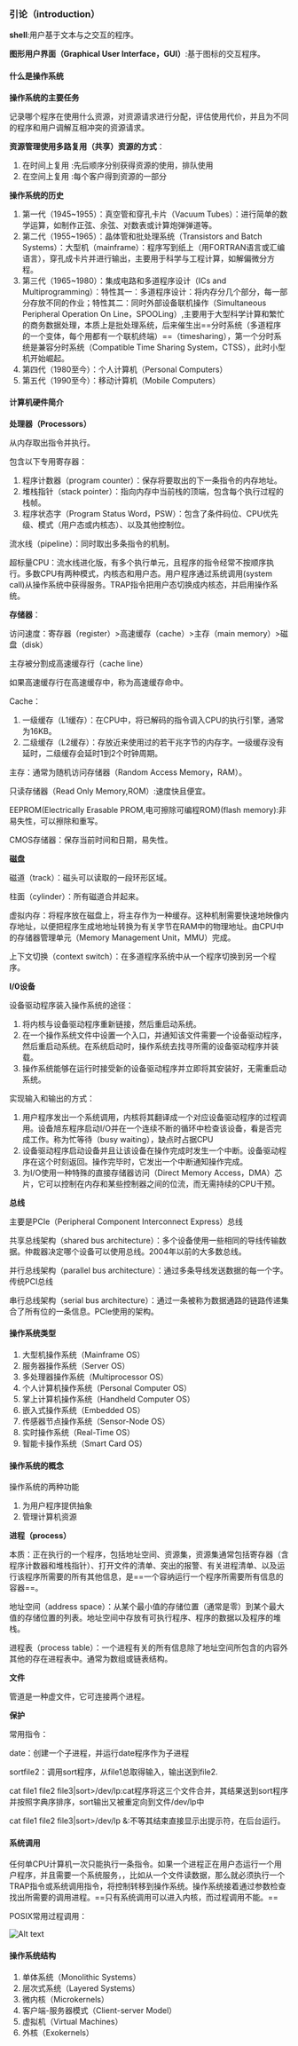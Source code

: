 ### 引论（introduction）


**shell**:用户基于文本与之交互的程序。

**图形用户界面（Graphical User Interface，GUI）**:基于图标的交互程序。


#### 什么是操作系统


**操作系统的主要任务**

记录哪个程序在使用什么资源，对资源请求进行分配，评估使用代价，并且为不同的程序和用户调解互相冲突的资源请求。


**资源管理使用多路复用（共享）资源的方式**：

1. 在时间上复用 :先后顺序分别获得资源的使用，排队使用
2. 在空间上复用 :每个客户得到资源的一部分


**操作系统的历史**

1. 第一代（1945~1955）：真空管和穿孔卡片（Vacuum Tubes）：进行简单的数学运算，如制作正弦、余弦、对数表或计算炮弹弹道等。
2. 第二代（1955~1965）：晶体管和批处理系统（Transistors and Batch Systems）：大型机（mainframe）：程序写到纸上（用FORTRAN语言或汇编语言），穿孔成卡片并进行输出，主要用于科学与工程计算，如解偏微分方程。
3. 第三代（1965~1980）：集成电路和多道程序设计（ICs and Multiprogramming）：特性其一：多道程序设计：将内存分几个部分，每一部分存放不同的作业；特性其二：同时外部设备联机操作（Simultaneous Peripheral Operation On Line，SPOOLing）,主要用于大型科学计算和繁忙的商务数据处理，本质上是批处理系统，后来催生出==分时系统（多道程序的一个变体，每个用都有一个联机终端）==（timesharing），第一个分时系统是兼容分时系统（Compatible Time Sharing System，CTSS），此时小型机开始崛起。
4. 第四代（1980至今）：个人计算机（Personal Computers）
5. 第五代（1990至今）：移动计算机（Mobile Computers）


#### 计算机硬件简介


**处理器（Processors）**

从内存取出指令并执行。

包含以下专用寄存器：
1. 程序计数器（program counter）：保存将要取出的下一条指令的内存地址。
2. 堆栈指针（stack pointer）：指向内存中当前栈的顶端，包含每个执行过程的栈帧。
3. 程序状态字（Program Status Word，PSW）：包含了条件码位、CPU优先级、模式（用户态或内核态）、以及其他控制位。

流水线（pipeline）：同时取出多条指令的机制。

超标量CPU：流水线进化版，有多个执行单元，且程序的指令经常不按顺序执行。多数CPU有两种模式，内核态和用户态。用户程序通过系统调用(system call)从操作系统中获得服务。TRAP指令把用户态切换成内核态，并启用操作系统。


**存储器**：

访问速度：寄存器（register）>高速缓存（cache）>主存（main memory）>磁盘（disk）

主存被分割成高速缓存行（cache line）

如果高速缓存行在高速缓存中，称为高速缓存命中。

Cache：
1. 一级缓存（L1缓存）：在CPU中，将已解码的指令调入CPU的执行引擎，通常为16KB。
2. 二级缓存（L2缓存）：存放近来使用过的若干兆字节的内存字。一级缓存没有延时，二级缓存会延时1到2个时钟周期。

主存：通常为随机访问存储器（Random Access Memory，RAM）。

只读存储器（Read Only Memory,ROM）:速度快且便宜。

EEPROM(Electrically Erasable PROM,电可擦除可编程ROM)(flash memory):非易失性，可以擦除和重写。

CMOS存储器：保存当前时间和日期，易失性。


**磁盘**

磁道（track）：磁头可以读取的一段环形区域。

柱面（cylinder）：所有磁道合并起来。

虚拟内存：将程序放在磁盘上，将主存作为一种缓存。这种机制需要快速地映像内存地址，以便把程序生成地地址转换为有关字节在RAM中的物理地址。由CPU中的存储器管理单元（Memory Management Unit，MMU）完成。

上下文切换（context switch）：在多道程序系统中从一个程序切换到另一个程序。


**I/0设备**

设备驱动程序装入操作系统的途径：
1. 将内核与设备驱动程序重新链接，然后重启动系统。
2. 在一个操作系统文件中设置一个入口，并通知该文件需要一个设备驱动程序，然后重启动系统。在系统启动时，操作系统去找寻所需的设备驱动程序并装载。
3. 操作系统能够在运行时接受新的设备驱动程序并立即将其安装好，无需重启动系统。

实现输入和输出的方式：
1. 用户程序发出一个系统调用，内核将其翻译成一个对应设备驱动程序的过程调用。设备旭东程序启动I/O并在一个连续不断的循环中检查该设备，看是否完成工作。称为忙等待（busy waiting），缺点时占据CPU
2. 设备驱动程序启动设备并且让该设备在操作完成时发生一个中断。设备驱动程序在这个时刻返回。操作完毕时，它发出一个中断通知操作完成。
3. 为I/O使用一种特殊的直接存储器访问（Direct Memory Access，DMA）芯片，它可以控制在内存和某些控制器之间的位流，而无需持续的CPU干预。


**总线**

主要是PCIe（Peripheral Component Interconnect Express）总线

共享总线架构（shared bus architecture）：多个设备使用一些相同的导线传输数据。仲裁器决定哪个设备可以使用总线。2004年以前的大多数总线。

并行总线架构（parallel bus architecture）：通过多条导线发送数据的每一个字。传统PCI总线

串行总线架构（serial bus architecture）：通过一条被称为数据通路的链路传递集合了所有位的一条信息。PCIe使用的架构。


#### 操作系统类型


1. 大型机操作系统（Mainframe OS）
2. 服务器操作系统（Server OS）
3. 多处理器操作系统（Multiprocessor OS）
4. 个人计算机操作系统（Personal Computer OS）
5. 掌上计算机操作系统（Handheld Computer OS）
6. 嵌入式操作系统（Embedded OS）
7. 传感器节点操作系统（Sensor-Node OS）
8. 实时操作系统（Real-Time OS）
9. 智能卡操作系统（Smart Card OS）


#### 操作系统的概念

操作系统的两种功能
1. 为用户程序提供抽象
2. 管理计算机资源

**进程（process）**

本质：正在执行的一个程序，包括地址空间、资源集，资源集通常包括寄存器（含程序计数器和堆栈指针）、打开文件的清单、突出的报警、有关进程清单、以及运行该程序所需要的所有其他信息，是==一个容纳运行一个程序所需要所有信息的容器==。

地址空间（address space）：从某个最小值的存储位置（通常是零）到某个最大值的存储位置的列表。地址空间中存放有可执行程序、程序的数据以及程序的堆栈。

进程表（process table）：一个进程有关的所有信息除了地址空间所包含的内容外其他的存在进程表中。通常为数组或链表结构。


**文件**

管道是一种虚文件，它可连接两个进程。


**保护**

常用指令：

date：创建一个子进程，并运行date程序作为子进程

sort<file1>file2：调用sort程序，从file1总取得输入，输出送到file2.

cat file1 file2 file3|sort>/dev/lp:cat程序将这三个文件合并，其结果送到sort程序并按照字典序排序，sort输出又被重定向到文件/dev/lp中

cat file1 file2 file3|sort>/dev/lp &:不等其结束直接显示出提示符，在后台运行。


#### 系统调用

任何单CPU计算机一次只能执行一条指令。如果一个进程正在用户态运行一个用户程序，并且需要一个系统服务，，比如从一个文件读数据，那么就必须执行一个TRAP指令或系统调用指令，将控制转移到操作系统。操作系统接着通过参数检查找出所需要的调用进程。==只有系统调用可以进入内核，而过程调用不能。==


POSIX常用过程调用：

![Alt text](image.png)


#### 操作系统结构

1. 单体系统（Monolithic Systems）
2. 层次式系统（Layered Systems）
3. 微内核（Microkernels）
4. 客户端-服务器模式（Client-server Model）
5. 虚拟机（Virtual Machines）
6. 外核（Exokernels）